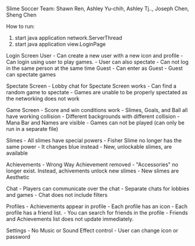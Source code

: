 Slime Soccer
Team: Shawn Ren, Ashley Yu-chih, Ashley Tj.., Joseph Chen, Sheng Chen


How to run: 
1. start java application network.ServerThread
2. start java application view.LoginPage

Login Screen
   User
      - Can create a new user with a new icon and profile
      - Can login using user to play games.
      - User can also spectate
      - Can not log in the same person at the same time
   Guest
      - Can enter as Guest
      - Guest can spectate games

Spectate Screen
      - Lobby chat for Spectate Screen works
      - Can find a random game to spectate
      - Games are unable to be properly spectated as the networking does not work

Game Screen
      - Score and win conditions work
      - Slimes, Goals, and Ball all have working collision
      - Different backgrounds with different collision
      - Mana Bar and Names are visible
      - Games can not be played (can only be run in a separate file)

Slimes
      - All slimes have special powers
         - Fisher Slime no longer has the same power - It changes blue instead
      - New, unlockable slimes, are available

Achievements
      - Wrong Way Achievement removed
      - "Accessories" no longer exist. Instead, achivements unlock new slimes
      - New slimes are Aesthetic

Chat
      - Players can communicate over the chat
      - Separate chats for lobbies and games
      - Chat does not include filters

Profiles
      - Achievements appear in profile
      - Each profile has an icon
      - Each profile has a friend list.
      - You can search for friends in the profile
      - Friends and Achievements list does not update immediately.

Settings
      - No Music or Sound Effect control
      - User can change icon or password